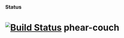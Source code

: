 ### Status
[![Build Status](https://travis-ci.org/PhearZero/phear-couch.png)](https://travis-ci.org/PhearZero/phear-couch)
phear-couch
===========
